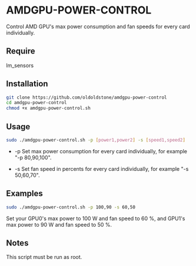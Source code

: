 # AMDGPU-POWER-CONTROL

Control AMD GPU's max power consumption and fan speeds for every card individually.

## Require

lm_sensors

## Installation

```bash
git clone https://github.com/oldoldstone/amdgpu-power-control
cd amdgpu-power-control
chmod +x amdgpu-power-control.sh
```

## Usage

```bash
sudo ./amdgpu-power-control.sh -p [power1,power2] -s [speed1,speed2]
```

* -p Set max power consumption for every card individually, for example "-p 80,90,100".

* -s Set fan speed in percents for every card individually, for example "-s 50,60,70".

## Examples

```bash
sudo ./amdgpu-power-control.sh -p 100,90 -s 60,50
```

Set your GPU0's max power to 100 W and fan speed to 60 %, and GPU1's max power to 90 W and fan speed to 50 %.

## Notes

This script must be run as root.
